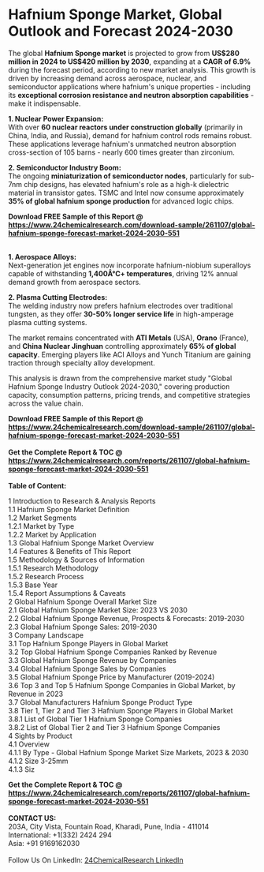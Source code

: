 <h1>Hafnium Sponge Market, Global Outlook and Forecast 2024-2030</h1><p>The global <strong>Hafnium Sponge market</strong> is projected to grow from <strong>US$280 million in 2024 to US$420 million by 2030</strong>, expanding at a <strong>CAGR of 6.9%</strong> during the forecast period, according to new market analysis. This growth is driven by increasing demand across aerospace, nuclear, and semiconductor applications where hafnium's unique properties - including its <strong>exceptional corrosion resistance and neutron absorption capabilities</strong> - make it indispensable.</p><p><strong>1. Nuclear Power Expansion:</strong><br>
With over <strong>60 nuclear reactors under construction globally</strong> (primarily in China, India, and Russia), demand for hafnium control rods remains robust. These applications leverage hafnium's unmatched neutron absorption cross-section of 105 barns - nearly 600 times greater than zirconium.</p><p><strong>2. Semiconductor Industry Boom:</strong><br>
The ongoing <strong>miniaturization of semiconductor nodes</strong>, particularly for sub-7nm chip designs, has elevated hafnium's role as a high-k dielectric material in transistor gates. TSMC and Intel now consume approximately <strong>35% of global hafnium sponge production</strong> for advanced logic chips.</p><div><b>Download FREE Sample of this Report @ 
            <a href="https://www.24chemicalresearch.com/download-sample/261107/global-hafnium-sponge-forecast-market-2024-2030-551">
            https://www.24chemicalresearch.com/download-sample/261107/global-hafnium-sponge-forecast-market-2024-2030-551</a></b></div><br><p><strong>1. Aerospace Alloys:</strong><br>
Next-generation jet engines now incorporate hafnium-niobium superalloys capable of withstanding <strong>1,400Â°C+ temperatures</strong>, driving 12% annual demand growth from aerospace sectors.</p><p><strong>2. Plasma Cutting Electrodes:</strong><br>
The welding industry now prefers hafnium electrodes over traditional tungsten, as they offer <strong>30-50% longer service life</strong> in high-amperage plasma cutting systems.</p><p>The market remains concentrated with <strong>ATI Metals</strong> (USA), <strong>Orano</strong> (France), and <strong>China Nuclear Jinghuan</strong> controlling approximately <strong>65% of global capacity</strong>. Emerging players like ACI Alloys and Yunch Titanium are gaining traction through specialty alloy development.</p><p>This analysis is drawn from the comprehensive market study "Global Hafnium Sponge Industry Outlook 2024-2030," covering production capacity, consumption patterns, pricing trends, and competitive strategies across the value chain.</p><div><b>Download FREE Sample of this Report @ 
            <a href="https://www.24chemicalresearch.com/download-sample/261107/global-hafnium-sponge-forecast-market-2024-2030-551">
            https://www.24chemicalresearch.com/download-sample/261107/global-hafnium-sponge-forecast-market-2024-2030-551</a></b></div><br><div><b>Get the Complete Report & TOC @ 
            <a href="https://www.24chemicalresearch.com/reports/261107/global-hafnium-sponge-forecast-market-2024-2030-551">
            https://www.24chemicalresearch.com/reports/261107/global-hafnium-sponge-forecast-market-2024-2030-551</a></b></div><br>
            <b>Table of Content:</b><p>1 Introduction to Research & Analysis Reports<br />
    1.1 Hafnium Sponge Market Definition<br />
    1.2 Market Segments<br />
        1.2.1 Market by Type<br />
        1.2.2 Market by Application<br />
    1.3 Global Hafnium Sponge Market Overview<br />
    1.4 Features & Benefits of This Report<br />
    1.5 Methodology & Sources of Information<br />
        1.5.1 Research Methodology<br />
        1.5.2 Research Process<br />
        1.5.3 Base Year<br />
        1.5.4 Report Assumptions & Caveats<br />
2 Global Hafnium Sponge Overall Market Size<br />
    2.1 Global Hafnium Sponge Market Size: 2023 VS 2030<br />
    2.2 Global Hafnium Sponge Revenue, Prospects & Forecasts: 2019-2030<br />
    2.3 Global Hafnium Sponge Sales: 2019-2030<br />
3 Company Landscape<br />
    3.1 Top Hafnium Sponge Players in Global Market<br />
    3.2 Top Global Hafnium Sponge Companies Ranked by Revenue<br />
    3.3 Global Hafnium Sponge Revenue by Companies<br />
    3.4 Global Hafnium Sponge Sales by Companies<br />
    3.5 Global Hafnium Sponge Price by Manufacturer (2019-2024)<br />
    3.6 Top 3 and Top 5 Hafnium Sponge Companies in Global Market, by Revenue in 2023<br />
    3.7 Global Manufacturers Hafnium Sponge Product Type<br />
    3.8 Tier 1, Tier 2 and Tier 3 Hafnium Sponge Players in Global Market<br />
        3.8.1 List of Global Tier 1 Hafnium Sponge Companies<br />
        3.8.2 List of Global Tier 2 and Tier 3 Hafnium Sponge Companies<br />
4 Sights by Product<br />
    4.1 Overview<br />
        4.1.1 By Type - Global Hafnium Sponge Market Size Markets, 2023 & 2030<br />
        4.1.2 Size 3-25mm<br />
        4.1.3 Siz</p><div><b>Get the Complete Report & TOC @ 
            <a href="https://www.24chemicalresearch.com/reports/261107/global-hafnium-sponge-forecast-market-2024-2030-551">
            https://www.24chemicalresearch.com/reports/261107/global-hafnium-sponge-forecast-market-2024-2030-551</a></b></div><br><b>CONTACT US:</b><br>
            203A, City Vista, Fountain Road, Kharadi, Pune, India - 411014<br>
            International: +1(332) 2424 294<br>
            Asia: +91 9169162030 <br><br>
            Follow Us On LinkedIn: <a href="https://www.linkedin.com/company/24chemicalresearch/">24ChemicalResearch LinkedIn</a>